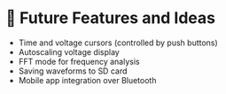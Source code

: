 # 🔮 Future Features and Ideas

- Time and voltage cursors (controlled by push buttons)
- Autoscaling voltage display
- FFT mode for frequency analysis
- Saving waveforms to SD card
- Mobile app integration over Bluetooth
